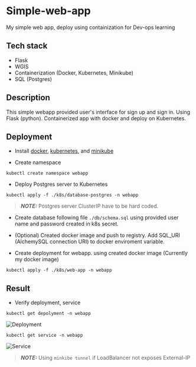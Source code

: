 # Simple-web-app
My simple web app, deploy using containization for Dev-ops learning

## Tech stack
- Flask
- WGIS
- Containerization (Docker, Kubernetes, Minikube)
- SQL (Postgres)

## Description
This simple webapp provided user's interface for sign up and sign in. Using Flask (python). Containerized app with docker and deploy on Kubernetes.

## Deployment
- Install [docker](https://docs.docker.com/engine/install/ubuntu/), [kubernetes](https://kubernetes.io/docs/tasks/tools/), and [minikube](https://minikube.sigs.k8s.io/docs/start/)

- Create namespace 
```
kubectl create namespace webapp
```

- Deploy Postgres server to Kubernetes 
```
kubectl apply -f ./k8s/database-postgres -n webapp
```
> **_NOTE:_**  Postgres server ClusterIP have to be hard coded.

- Create database following file 
```./db/schema.sql``` using provided user name and password created in k8s secret.

- (Optional) Created docker image and push to registry. Add SQL_URI (AlchemySQL connection URI) to docker enviroment variable.

- Create deployment for webapp. using created docker image (Currently my docker image)

```
kubectl apply -f ./k8s/web-app -n webapp
```

## Result
- Verify deployment, service
```
kubectl get depolyment -n webapp
```

![Deployment](<assert/Screenshot from 2024-02-20 17-40-20.png>)


```
kubectl get service -n webapp
```

![Service](<assert/Screenshot from 2024-02-20 17-30-07.png>)

> **_NOTE:_**  Using ```minkibe tunnel``` if LoadBalancer not exposes External-IP